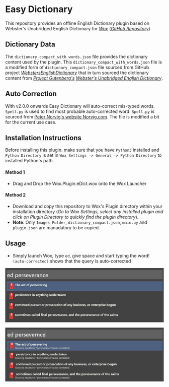# Easy Dictionary

This repository provides an offline English Dictionary plugin based on Webster's Unabridged English Dictionary for [*Wox*](http://www.wox.one/) ([*GitHub Repository*](https://github.com/Wox-launcher/Wox)).

## Dictionary Data
The `dictionary_compact_with_words.json` file provides the dictionary content used by the plugin. This `dictionary_compact_with_words.json` file is a modified form of `dictionary_compact.json` file sourced from GitHub project [*WebstersEnglishDictionary*](https://github.com/matthewreagan/WebstersEnglishDictionary) that in turn sourced the dictionary content from [*Project Gutenberg's*](https://www.gutenberg.org/) [*Webster's Unabridged English Dictionary*](https://www.gutenberg.org/ebooks/29765).

## Auto Correction
With v2.0.0 onwards Easy Dictionary will auto-correct mis-typed words. `Spell.py` is used to find most probable auto-corrected word. `Spell.py` is sourced from [Peter Norvig's website Norvig.com](https://norvig.com/spell-correct.html). The file is modified a bit for the current use case.

## Installation Instructions
Before installing this plugin. make sure that you have `Python3` installed and `Python Directory` is set in `Wox Settings -> General -> Python Directory` to installed Python's path.

#### Method 1
- Drag and Drop the Wox.Plugin.eDict.wox onto the Wox Launcher
#### Method 2
- Download and copy this repository to Wox's Plugin directory within your installation directory (*Go to Wox Settings, select any installed plugin and click on Plugin Directory to quickly find the plugin directory*).
- **Note**: Only `Images Folder`, `dictionary_compact.json`, `main.py` and `plugin.json` are manadatory to be copied.

## Usage
- Simply launch Wox, type `ed`, give space and start typing the word! `(auto-corrected)` shows that the query is auto-corrected

![Usage Screenshot1](ed-screenshot1.png)

![Usage Screenshot2](ed-screenshot2.png)
